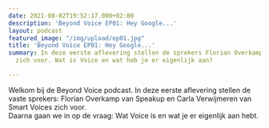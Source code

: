 ```yaml
---
date: 2021-08-02T19:52:17.000+02:00
description: 'Beyond Voice EP01: Hey Google...'
layout: podcast
featured_image: "/img/upload/ep01.jpg"
title: 'Beyond Voice EP01: Hey Google...'
summary: In deze eerste aflevering stellen de sprekers Florian Overkamp en Carla Verwijmeren
  zich voor. Wat is Voice en wat heb je er eigenlijk aan?

---
```

Welkom bij de Beyond Voice podcast. In deze eerste aflevering stellen de vaste sprekers: Florian Overkamp van Speakup en Carla Verwijmeren van Smart Voices zich voor.  
Daarna gaan we in op de vraag: Wat Voice is en wat je er eigenlijk aan hebt.